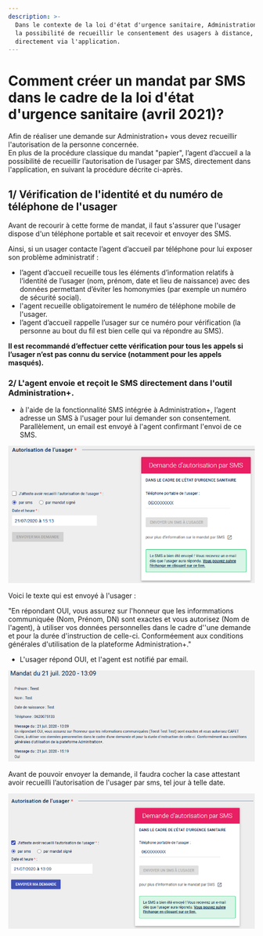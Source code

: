```yaml
---
description: >-
  Dans le contexte de la loi d'état d'urgence sanitaire, Administration+ offre
  la possibilité de recueillir le consentement des usagers à distance, par SMS,
  directement via l'application.
---
```


# Comment créer un mandat par SMS dans le cadre de la loi d'état d'urgence sanitaire \(avril 2021\)?

Afin de réaliser une demande sur Administration+ vous devez recueillir l'autorisation de la personne concernée.   
En plus de la procédure classique du mandat "papier", l’agent d’accueil a la possibilité de recueillir l’autorisation de l’usager par SMS, directement dans l'application, en suivant la procédure décrite ci-après.

## 1/ Vérification de l'identité et du numéro de téléphone de l'usager

Avant de recourir à cette forme de mandat, il faut s'assurer que l'usager dispose d'un téléphone portable et sait recevoir et envoyer des SMS.

Ainsi, si un usager contacte l’agent d’accueil par téléphone pour lui exposer son problème administratif : 

* l’agent d’accueil recueille tous les éléments d’information relatifs à l’identité de l’usager \(nom, prénom, date et lieu de naissance\) avec des données permettant d’éviter les homonymies \(par exemple un numéro de sécurité social\).  
* l'agent recueille obligatoirement le numéro de téléphone mobile de l'usager. 
* l’agent d’accueil rappelle l’usager sur ce numéro pour vérification \(la personne au bout du fil est bien celle qui va répondre au SMS\). 

**Il est recommandé d’effectuer cette vérification pour tous les appels si l’usager n’est pas connu du service \(notamment pour les appels masqués\).**

###  2/ L'agent envoie et reçoit le SMS directement dans l'outil Administration+. 

* à l'aide de la fonctionnalité SMS intégrée à Administration+, l’agent adresse un SMS à l'usager pour lui demander son consentement. Parallèlement, un email est envoyé à l'agent confirmant l'envoi de ce SMS.

![L&apos;agent envoie le SMS directement &#xE0; partir de l&apos;outil Administration+](../.gitbook/assets/image%20%2814%29.png)

Voici le texte qui est envoyé à l'usager : 

"En répondant OUI, vous assurez sur l'honneur que les informmations communiquée \(Nom, Prénom, DN\) sont exactes et vous autorisez \(Nom de l'agent\), à utiliser vos données personnelles dans le cadre d''une demande et pour la durée d'instruction de celle-ci. Conforméement aux conditions générales d'utilisation de la plateforme Administration+."

* L'usager répond OUI, et l'agent est notifié par email. 

![La preuve du consentement re&#xE7;ue par SMS directement dans l&apos;outil Administration+](../.gitbook/assets/image%20%2812%29.png)

Avant de pouvoir envoyer la demande, il faudra cocher la case attestant avoir recueilli l’autorisation de l'usager par sms, tel jour à telle date.

![Vous pouvez maintenant cliquer sur &quot;envoyer ma demande&quot;](../.gitbook/assets/image%20%2813%29.png)

